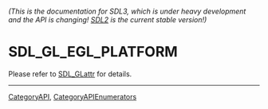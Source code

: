 ###### (This is the documentation for SDL3, which is under heavy development and the API is changing! [SDL2](https://wiki.libsdl.org/SDL2/) is the current stable version!)
# SDL_GL_EGL_PLATFORM

Please refer to [SDL_GLattr](SDL_GLattr) for details.

----
[CategoryAPI](CategoryAPI), [CategoryAPIEnumerators](CategoryAPIEnumerators)

